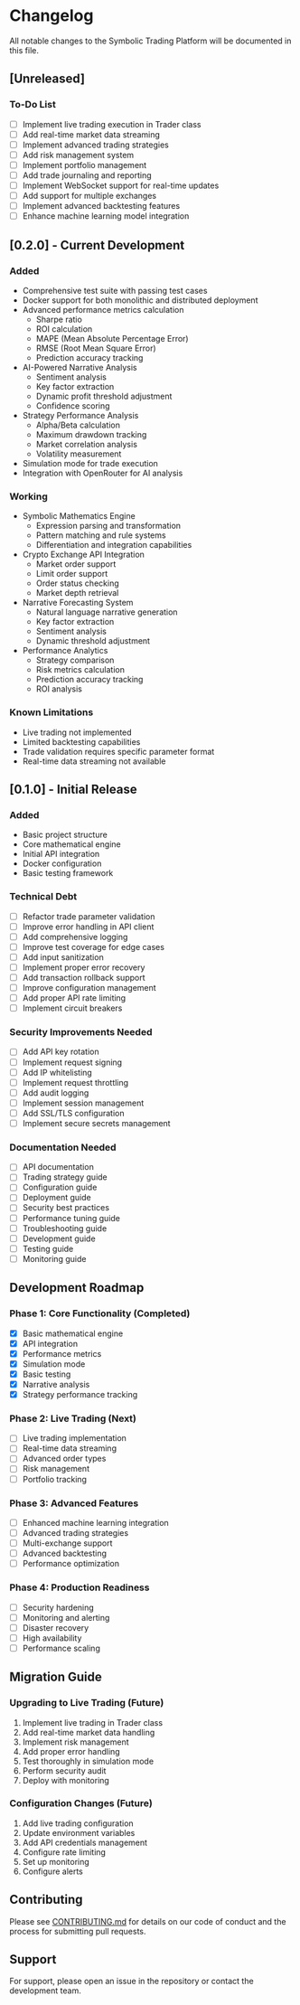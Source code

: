 # Changelog

All notable changes to the Symbolic Trading Platform will be documented in this file.

## [Unreleased]

### To-Do List
- [ ] Implement live trading execution in Trader class
- [ ] Add real-time market data streaming
- [ ] Implement advanced trading strategies
- [ ] Add risk management system
- [ ] Implement portfolio management
- [ ] Add trade journaling and reporting
- [ ] Implement WebSocket support for real-time updates
- [ ] Add support for multiple exchanges
- [ ] Implement advanced backtesting features
- [ ] Enhance machine learning model integration

## [0.2.0] - Current Development

### Added
- Comprehensive test suite with passing test cases
- Docker support for both monolithic and distributed deployment
- Advanced performance metrics calculation
  - Sharpe ratio
  - ROI calculation
  - MAPE (Mean Absolute Percentage Error)
  - RMSE (Root Mean Square Error)
  - Prediction accuracy tracking
- AI-Powered Narrative Analysis
  - Sentiment analysis
  - Key factor extraction
  - Dynamic profit threshold adjustment
  - Confidence scoring
- Strategy Performance Analysis
  - Alpha/Beta calculation
  - Maximum drawdown tracking
  - Market correlation analysis
  - Volatility measurement
- Simulation mode for trade execution
- Integration with OpenRouter for AI analysis

### Working
- Symbolic Mathematics Engine
  - Expression parsing and transformation
  - Pattern matching and rule systems
  - Differentiation and integration capabilities
- Crypto Exchange API Integration
  - Market order support
  - Limit order support
  - Order status checking
  - Market depth retrieval
- Narrative Forecasting System
  - Natural language narrative generation
  - Key factor extraction
  - Sentiment analysis
  - Dynamic threshold adjustment
- Performance Analytics
  - Strategy comparison
  - Risk metrics calculation
  - Prediction accuracy tracking
  - ROI analysis

### Known Limitations
- Live trading not implemented
- Limited backtesting capabilities
- Trade validation requires specific parameter format
- Real-time data streaming not available

## [0.1.0] - Initial Release

### Added
- Basic project structure
- Core mathematical engine
- Initial API integration
- Docker configuration
- Basic testing framework

### Technical Debt
- [ ] Refactor trade parameter validation
- [ ] Improve error handling in API client
- [ ] Add comprehensive logging
- [ ] Improve test coverage for edge cases
- [ ] Add input sanitization
- [ ] Implement proper error recovery
- [ ] Add transaction rollback support
- [ ] Improve configuration management
- [ ] Add proper API rate limiting
- [ ] Implement circuit breakers

### Security Improvements Needed
- [ ] Add API key rotation
- [ ] Implement request signing
- [ ] Add IP whitelisting
- [ ] Implement request throttling
- [ ] Add audit logging
- [ ] Implement session management
- [ ] Add SSL/TLS configuration
- [ ] Implement secure secrets management

### Documentation Needed
- [ ] API documentation
- [ ] Trading strategy guide
- [ ] Configuration guide
- [ ] Deployment guide
- [ ] Security best practices
- [ ] Performance tuning guide
- [ ] Troubleshooting guide
- [ ] Development guide
- [ ] Testing guide
- [ ] Monitoring guide

## Development Roadmap

### Phase 1: Core Functionality (Completed)
- [x] Basic mathematical engine
- [x] API integration
- [x] Performance metrics
- [x] Simulation mode
- [x] Basic testing
- [x] Narrative analysis
- [x] Strategy performance tracking

### Phase 2: Live Trading (Next)
- [ ] Live trading implementation
- [ ] Real-time data streaming
- [ ] Advanced order types
- [ ] Risk management
- [ ] Portfolio tracking

### Phase 3: Advanced Features
- [ ] Enhanced machine learning integration
- [ ] Advanced trading strategies
- [ ] Multi-exchange support
- [ ] Advanced backtesting
- [ ] Performance optimization

### Phase 4: Production Readiness
- [ ] Security hardening
- [ ] Monitoring and alerting
- [ ] Disaster recovery
- [ ] High availability
- [ ] Performance scaling

## Migration Guide

### Upgrading to Live Trading (Future)
1. Implement live trading in Trader class
2. Add real-time market data handling
3. Implement risk management
4. Add proper error handling
5. Test thoroughly in simulation mode
6. Perform security audit
7. Deploy with monitoring

### Configuration Changes (Future)
1. Add live trading configuration
2. Update environment variables
3. Add API credentials management
4. Configure rate limiting
5. Set up monitoring
6. Configure alerts

## Contributing

Please see [CONTRIBUTING.md](CONTRIBUTING.md) for details on our code of conduct and the process for submitting pull requests.

## Support

For support, please open an issue in the repository or contact the development team.

